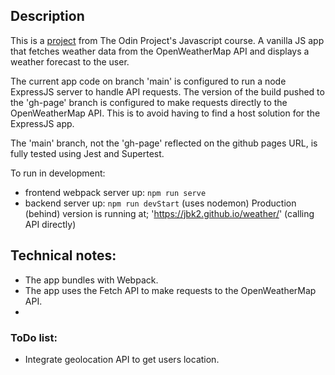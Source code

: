 ## Description
This is a [project](https://www.theodinproject.com/lessons/javascript-weather-app) from The Odin Project's Javascript course. A vanilla JS app that fetches weather data from the OpenWeatherMap API and displays a weather forecast to the user.

The current app code on branch 'main' is configured to run a node ExpressJS server to handle API requests. The version of the build pushed to the 'gh-page' branch is configured to make requests directly to the OpenWeatherMap API. This is to avoid having to find a host solution for the ExpressJS app.

The 'main' branch, not the 'gh-page' reflected on the github pages URL, is fully tested using Jest and Supertest.

To run in development:
  - frontend webpack server up: `npm run serve`
  - backend server up: `npm run devStart` (uses nodemon)
Production (behind) version is running at; 'https://jbk2.github.io/weather/' (calling API directly)

## Technical notes:
- The app bundles with Webpack.
- The app uses the Fetch API to make requests to the OpenWeatherMap API.
- 

### ToDo list:
- Integrate geolocation API to get users location.



